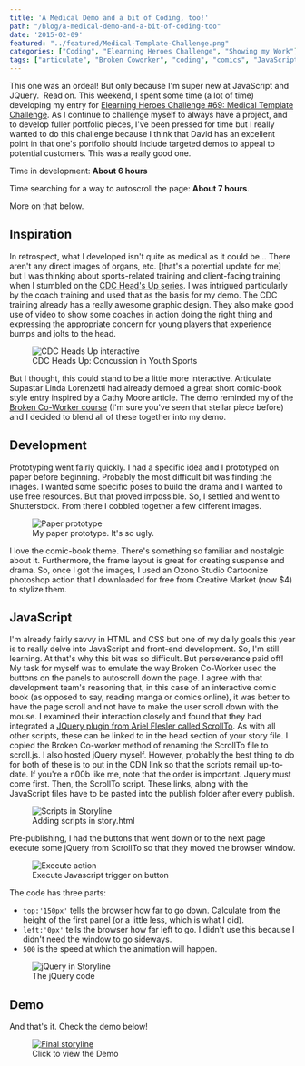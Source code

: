 ```yaml
---
title: 'A Medical Demo and a bit of Coding, too!'
path: "/blog/a-medical-demo-and-a-bit-of-coding-too"
date: '2015-02-09'
featured: "../featured/Medical-Template-Challenge.png"
categories: ["Coding", "Elearning Heroes Challenge", "Showing my Work"]
tags: ["articulate", "Broken Coworker", "coding", "comics", "JavaScript", "Jquery", "Storyline"]
---
```


This one was an ordeal! But only because I'm super new at JavaScript and JQuery.  Read on. This weekend, I spent some time (a lot of time) developing my entry for [Elearning Heroes Challenge #69: Medical Template Challenge](https://community.articulate.com/articles/medical-training-templates "Elearning Heroes Challenge: Medical Template Challenge"). As I continue to challenge myself to always have a project, and to develop fuller portfolio pieces, I've been pressed for time but I really wanted to do this challenge because I think that David has an excellent point in that one's portfolio should include targeted demos to appeal to potential customers. This was a really good one.

Time in development: **About 6 hours**

Time searching for a way to autoscroll the page: **About 7 hours**.

More on that below.

## Inspiration

In retrospect, what I developed isn't quite as medical as it could be... There aren't any direct images of organs, etc. [that's a potential update for me] but I was thinking about sports-related training and client-facing training when I stumbled on the [CDC Head's Up series](http://www.cdc.gov/concussion/HeadsUp/youth.html "CDC Heads Up Youth Sports Concussion"). I was intrigued particularly by the coach training and used that as the basis for my demo. The CDC training already has a really awesome graphic design. They also make good use of video to show some coaches in action doing the right thing and expressing the appropriate concern for young players that experience bumps and jolts to the head.

<figure>
  <img
    sizes="(max-width: 810px) 100vw, 810px"
    srcset="http://res.cloudinary.com/dhdaswa6t/image/upload/f_auto,q_60,w_203/v1530396697/blog/CDCHeadsUp.png 203w,
            http://res.cloudinary.com/dhdaswa6t/image/upload/f_auto,q_60,w_405/v1530396697/blog/CDCHeadsUp.png 405w,
            http://res.cloudinary.com/dhdaswa6t/image/upload/f_auto,q_60,w_810/v1530396697/blog/CDCHeadsUp.png 810w,
            http://res.cloudinary.com/dhdaswa6t/image/upload/f_auto,q_60,w_1215/v1530396697/blog/CDCHeadsUp.png 1215w"
    src="http://res.cloudinary.com/dhdaswa6t/image/upload/f_auto,q_60,w_810/v1530396697/blog/CDCHeadsUp.png"
    alt="CDC Heads Up interactive" />
  <figcaption>CDC Heads Up: Concussion in Youth Sports</figcaption>
</figure>

But I thought, this could stand to be a little more interactive. Articulate Supastar Linda Lorenzetti had already demoed a great short comic-book style entry inspired by a Cathy Moore article. The demo reminded my of the [Broken Co-Worker course](http://brokencoworker.com/ "Broken Co-Worker") (I'm sure you've seen that stellar piece before) and I decided to blend all of these together into my demo.

## Development

Prototyping went fairly quickly. I had a specific idea and I prototyped on paper before beginning. Probably the most difficult bit was finding the images. I wanted some specific poses to build the drama and I wanted to use free resources. But that proved impossible. So, I settled and went to Shutterstock. From there I cobbled together a few different images.

<figure>
  <img
    sizes="(max-width: 810px) 100vw, 810px"
    srcset="http://res.cloudinary.com/dhdaswa6t/image/upload/f_auto,q_60,w_203/v1530396697/blog/IMG_0379.jpg 203w,
            http://res.cloudinary.com/dhdaswa6t/image/upload/f_auto,q_60,w_405/v1530396697/blog/IMG_0379.jpg 405w,
            http://res.cloudinary.com/dhdaswa6t/image/upload/f_auto,q_60,w_810/v1530396697/blog/IMG_0379.jpg 810w,
            http://res.cloudinary.com/dhdaswa6t/image/upload/f_auto,q_60,w_1215/v1530396697/blog/IMG_0379.jpg 1215w"
    src="http://res.cloudinary.com/dhdaswa6t/image/upload/f_auto,q_60,w_810/v1530396697/blog/IMG_0379.jpg"
    alt="Paper prototype" />
  <figcaption>My paper prototype. It's so ugly.</figcaption>
</figure>

I love the comic-book theme. There's something so familiar and nostalgic about it. Furthermore, the frame layout is great for creating suspense and drama. So, once I got the images, I used an Ozono Studio Cartoonize photoshop action that I downloaded for free from Creative Market (now $4) to stylize them.

## JavaScript

I'm already fairly savvy in HTML and CSS but one of my daily goals this year is to really delve into JavaScript and front-end development. So, I'm still learning. At that's why this bit was so difficult. But perseverance paid off! My task for myself was to emulate the way Broken Co-Worker used the buttons on the panels to autoscroll down the page. I agree with that development team's reasoning that, in this case of an interactive comic book (as opposed to say, reading manga or comics online), it was better to have the page scroll and not have to make the user scroll down with the mouse. I examined their interaction closely and found that they had integrated a [JQuery plugin from Ariel Flesler called ScrollTo](https://github.com/flesler/jquery.scrollTo "ScrollTo at GitHub"). As with all other scripts, these can be linked to in the head section of your story file. I copied the Broken Co-worker method of renaming the ScrollTo file to scroll.js. I also hosted jQuery myself. However, probably the best thing to do for both of these is to put in the CDN link so that the scripts remail up-to-date. If you're a n00b like me, note that the order is important. Jquery must come first. Then, the ScrollTo script. These links, along with the JavaScript files have to be pasted into the publish folder after every publish.

<figure>
  <img
    sizes="(max-width: 810px) 100vw, 810px"
    srcset="http://res.cloudinary.com/dhdaswa6t/image/upload/f_auto,q_60,w_203/v1530396697/blog/StoryfilewithScrollTo.png 203w,
            http://res.cloudinary.com/dhdaswa6t/image/upload/f_auto,q_60,w_405/v1530396697/blog/StoryfilewithScrollTo.png 405w,
            http://res.cloudinary.com/dhdaswa6t/image/upload/f_auto,q_60,w_810/v1530396697/blog/StoryfilewithScrollTo.png 810w,
            http://res.cloudinary.com/dhdaswa6t/image/upload/f_auto,q_60,w_1215/v1530396697/blog/StoryfilewithScrollTo.png 1215w"
    src="http://res.cloudinary.com/dhdaswa6t/image/upload/f_auto,q_60,w_810/v1530396697/blog/StoryfilewithScrollTo.png"
    alt="Scripts in Storyline" />
  <figcaption>Adding scripts in story.html</figcaption>
</figure>

Pre-publishing, I had the buttons that went down or to the next page execute some jQuery from ScrollTo so that they moved the browser window.

<figure>
  <img
    sizes="(max-width: 810px) 100vw, 810px"
    srcset="http://res.cloudinary.com/dhdaswa6t/image/upload/f_auto,q_60,w_203/v1530396697/blog/StorylineExecuteAction.png 203w,
            http://res.cloudinary.com/dhdaswa6t/image/upload/f_auto,q_60,w_405/v1530396697/blog/StorylineExecuteAction.png 405w,
            http://res.cloudinary.com/dhdaswa6t/image/upload/f_auto,q_60,w_810/v1530396697/blog/StorylineExecuteAction.png 810w,
            http://res.cloudinary.com/dhdaswa6t/image/upload/f_auto,q_60,w_1215/v1530396697/blog/StorylineExecuteAction.png 1215w"
    src="http://res.cloudinary.com/dhdaswa6t/image/upload/f_auto,q_60,w_810/v1530396697/blog/StorylineExecuteAction.png"
    alt="Execute action" />
  <figcaption>Execute Javascript trigger on button</figcaption>
</figure>

The code has three parts:

*   `top:'150px'` tells the browser how far to go down. Calculate from the height of the first panel (or a little less, which is what I did).
*   `left:'0px'` tells the browser how far left to go. I didn't use this because I didn't need the window to go sideways.
*   `500` is the speed at which the animation will happen.

<figure>
  <img
    sizes="(max-width: 810px) 100vw, 810px"
    srcset="http://res.cloudinary.com/dhdaswa6t/image/upload/f_auto,q_60,w_203/v1530396697/blog/StorylineFunction.png 203w,
            http://res.cloudinary.com/dhdaswa6t/image/upload/f_auto,q_60,w_405/v1530396697/blog/StorylineFunction.png 405w,
            http://res.cloudinary.com/dhdaswa6t/image/upload/f_auto,q_60,w_810/v1530396697/blog/StorylineFunction.png 810w,
            http://res.cloudinary.com/dhdaswa6t/image/upload/f_auto,q_60,w_1215/v1530396697/blog/StorylineFunction.png 1215w"
    src="http://res.cloudinary.com/dhdaswa6t/image/upload/f_auto,q_60,w_810/v1530396697/blog/StorylineFunction.png"
    alt="jQuery in Storyline" />
  <figcaption>The jQuery code</figcaption>
</figure>

## Demo

And that's it. Check the demo below!

<figure>
  <a href="http://www.knanthony.com/showcase/Concussion/story.html" target="blank">
    <img
    sizes="(max-width: 810px) 100vw, 810px"
    srcset="http://res.cloudinary.com/dhdaswa6t/image/upload/f_auto,q_60,w_203/v1530396697/blog/Sports-Concussions.png 203w,
            http://res.cloudinary.com/dhdaswa6t/image/upload/f_auto,q_60,w_405/v1530396697/blog/Sports-Concussions.png 405w,
            http://res.cloudinary.com/dhdaswa6t/image/upload/f_auto,q_60,w_810/v1530396697/blog/Sports-Concussions.png 810w,
            http://res.cloudinary.com/dhdaswa6t/image/upload/f_auto,q_60,w_1215/v1530396697/blog/Sports-Concussions.png 1215w"
    src="http://res.cloudinary.com/dhdaswa6t/image/upload/f_auto,q_60,w_810/v1530396697/blog/Sports-Concussions.png"
    alt="Final storyline" />
  </a>
  <figcaption>Click to view the Demo</figcaption>
</figure>
